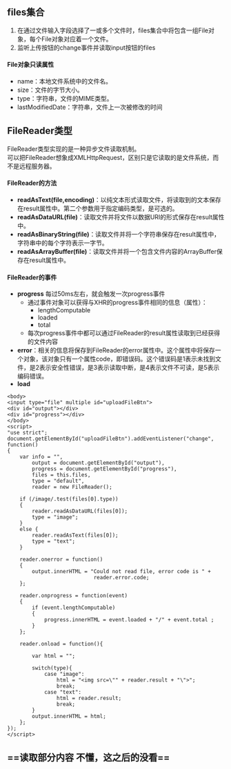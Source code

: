 ## files集合
1. 在通过文件输入字段选择了一或多个文件时，files集合中将包含一组File对象，每个File对象对应着一个文件。
2. 监听上传按钮的change事件并读取input按钮的files

#### File对象只读属性 
* name：本地文件系统中的文件名。
* size：文件的字节大小。
* type：字符串，文件的MIME类型。
* lastModifiedDate：字符串，文件上一次被修改的时间


## FileReader类型
FileReader类型实现的是一种异步文件读取机制。  
可以把FileReader想象成XMLHttpRequest，区别只是它读取的是文件系统，而不是远程服务器。

#### FileReader的方法
* **readAsText(file,encoding)**：以纯文本形式读取文件，将读取到的文本保存在result属性中。第二个参数用于指定编码类型，是可选的。
* **readAsDataURL(file)**：读取文件并将文件以数据URI的形式保存在result属性中。
* **readAsBinaryString(file)**：读取文件并将一个字符串保存在result属性中，字符串中的每个字符表示一字节。
* **readAsArrayBuffer(file)**：读取文件并将一个包含文件内容的ArrayBuffer保存在result属性中。

#### FileReader的事件
* **progress** 每过50ms左右，就会触发一次progress事件
    * 通过事件对象可以获得与XHR的progress事件相同的信息（属性）：
        * lengthComputable
        * loaded
        * total
    * 每次progress事件中都可以通过FileReader的result属性读取到已经获得的文件内容
* **error**：相关的信息将保存到FileReader的error属性中。这个属性中将保存一个对象，该对象只有一个属性code，即错误码。这个错误码是1表示未找到文件，是2表示安全性错误，是3表示读取中断，是4表示文件不可读，是5表示编码错误。
* **load** 



```
<body>
<input type="file" multiple id="uploadFileBtn">
<div id="output"></div>
<div id="progress"></div>
</body>
<script>
"use strict";
document.getElementById("uploadFileBtn").addEventListener("change", function()
{
    var info = "", 
        output = document.getElementById("output"),
        progress = document.getElementById("progress"),
        files = this.files,
        type = "default",
        reader = new FileReader();

    if (/image/.test(files[0].type))
    {
        reader.readAsDataURL(files[0]);
        type = "image";
    } 
    else {
        reader.readAsText(files[0]);
        type = "text";
    }

    reader.onerror = function()
    {
        output.innerHTML = "Could not read file, error code is " +
                            reader.error.code;
    };

    reader.onprogress = function(event)
    {
        if (event.lengthComputable)
        {
            progress.innerHTML = event.loaded + "/" + event.total ;
        }
    };

    reader.onload = function(){

        var html = "";

        switch(type){
            case "image":
                html = "<img src=\"" + reader.result + "\">";
                break;
            case "text":
                html = reader.result;
                break;
        }
        output.innerHTML = html;
    };
});
</script>
```


## ==读取部分内容 不懂，这之后的没看==
